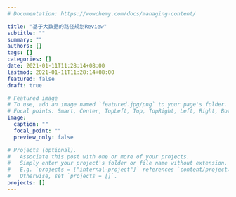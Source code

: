 ```yaml
---
# Documentation: https://wowchemy.com/docs/managing-content/

title: "基于大数据的路径规划Review"
subtitle: ""
summary: ""
authors: []
tags: []
categories: []
date: 2021-01-11T11:28:14+08:00
lastmod: 2021-01-11T11:28:14+08:00
featured: false
draft: true

# Featured image
# To use, add an image named `featured.jpg/png` to your page's folder.
# Focal points: Smart, Center, TopLeft, Top, TopRight, Left, Right, BottomLeft, Bottom, BottomRight.
image:
  caption: ""
  focal_point: ""
  preview_only: false

# Projects (optional).
#   Associate this post with one or more of your projects.
#   Simply enter your project's folder or file name without extension.
#   E.g. `projects = ["internal-project"]` references `content/project/deep-learning/index.md`.
#   Otherwise, set `projects = []`.
projects: []
---
```


